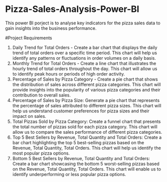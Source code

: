 # Pizza-Sales-Analysis-Power-BI
This power BI porject is to analyse key indicators for the pizza sales data to gain insights into the business performance.

#Project Requirements
1) Daily Trend for Total Orders - Create a bar chart that displays the daily trend of total orders over a specific time period. This chart will help us identify any patterns or fluctuations in order volumes on a daily basis.
2) Monthly Trend for Total Orders - Create a line chart that illustrates the hourly trend of total orders throughout the day. This chart will allow us to identify peak hours or periods of high order activity.
3) Percentage of Sales by Pizza Category - Create a pie chart that shows the distribution of sales across different pizza categories. This chart will provide insights into the popularity of various pizza categories and their contribution to overall sales.
4) Percentage of Sales by Pizza Size: Generate a pie chart that represents the percentage of sales attributed to different pizza sizes. This chart will help us understand customer preferences for pizza sizes and their impact on sales.
5) Total Pizzas Sold by Pizza Category: Create a funnel chart that presents the total number of pizzas sold for each pizza category. This chart will allow us to compare the sales performance of different pizza categories.
6) Top 5 Best Sellers by Revenue, Total Quantity and Total Orders: Create a bar chart highlighting the top 5 best-selling pizzas based on the Revenue, Total Quantity, Total Orders. This chart will help us identify the most popular pizza options.
7) Bottom 5 Best Sellers by Revenue, Total Quantity and Total Orders: Create a bar chart showcasing the bottom 5 worst-selling pizzas based on the Revenue, Total Quantity, Total Orders. This chart will enable us to identify underperforming or less popular pizza options.


